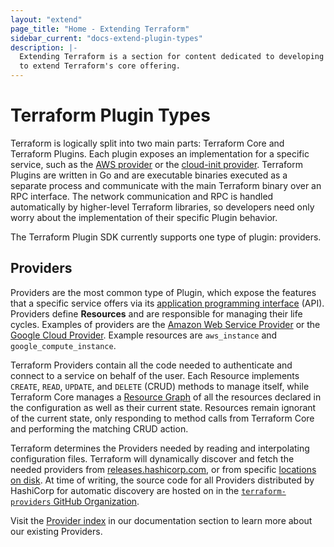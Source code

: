 ```yaml
---
layout: "extend"
page_title: "Home - Extending Terraform"
sidebar_current: "docs-extend-plugin-types"
description: |-
  Extending Terraform is a section for content dedicated to developing Plugins
  to extend Terraform's core offering.
---
```


# Terraform Plugin Types	

Terraform is logically split into two main parts: Terraform Core and Terraform
Plugins. Each plugin exposes an implementation for a specific service, such as
the [AWS provider](https://registry.terraform.io/providers/hashicorp/aws/latest) 
or the [cloud-init provider](https://registry.terraform.io/providers/hashicorp/cloudinit/latest/docs).
Terraform Plugins are written in Go and are executable binaries executed as a separate 
process and communicate with the main Terraform binary over an RPC interface.
The network communication and RPC is handled automatically by higher-level Terraform
libraries, so developers need only worry about the implementation of their specific
Plugin behavior. 

The Terraform Plugin SDK currently supports one type of plugin: providers.

## Providers

Providers are the most common type of Plugin, which expose the features that a
specific service offers via its [application programming
interface](https://en.wikipedia.org/wiki/Application_programming_interface)
(API). Providers define **Resources** and are responsible for managing their
life cycles. Examples of providers are the [Amazon Web Service
Provider](https://registry.terraform.io/providers/hashicorp/aws/latest) or the [Google Cloud
Provider](https://registry.terraform.io/providers/hashicorp/google/latest). Example resources are
`aws_instance` and `google_compute_instance`. 

Terraform Providers contain all the code needed to authenticate and connect to a
service on behalf of the user. Each Resource implements `CREATE`, `READ`,
`UPDATE`, and `DELETE` (CRUD) methods to manage itself, while Terraform Core
manages a [Resource Graph](/docs/internals/graph.html) of all the resources
declared in the configuration as well as their current state. Resources remain
ignorant of the current state, only responding to method calls from Terraform
Core and performing the matching CRUD action. 

Terraform determines the Providers needed by reading and interpolating
configuration files. Terraform will dynamically discover and fetch the needed
providers from [releases.hashicorp.com](https://releases.hashicorp.com), or from
specific [locations on disk](/docs/extend/how-terraform-works.html#discovery).
At time of writing, the source code for all Providers distributed by HashiCorp
for automatic discovery are hosted on in the
[`terraform-providers` GitHub
Organization](https://github.com/terraform-providers). 

Visit the [Provider index](/docs/providers/index.html) in our documentation
section to learn more about our existing Providers.
